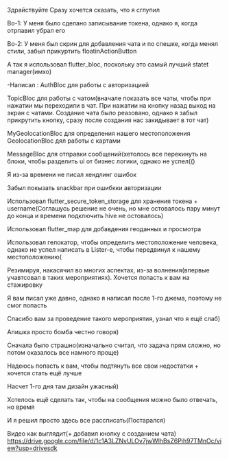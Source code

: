 Здрайствуйте
Сразу хочется сказать, что я сглупил

Во-1: У меня было сделано записывание токена, однако я, когда отрпавил убрал его

Во-2: У меня был скрин для добавления чата и по спешке, когда менял стили, забыл прикуртить floatinActionButton

А так я использовал flutter_bloc, поскольку это самый лучший statet manager(имхо)

-Написал :
  AuthBloc для работы с авторизацией
  
  TopicBloc для работы с чатом(вначале показать все чаты, чтобы при нажатии мы переходили в чат. При нажатии на кнопку назад выход на экран с чатами.
    Создание чата было реазовано, однако я забыл прикрутить кнопку, сразу после создания нас закидывает в тот чат)
    
   MyGeolocationBloc для определения нашего местоположения
   GeolocationBloc дял работы с картами
   
   MessageBloc для отправки сообщений(хетолось все перекинуть на блоки, чтобы разделить ui от бизнес логики, однако не успел(()
   
Я из-за времени не писал хендлинг ошибок

Забыл покызать snackbar при ошибкки авторизации

Использовал flutter_secure_token_storage для хранения токена + username(Соглашусь решение не очень, но мне остовалось пару минут до конца и времени подключить hive не остовалось)

Использовал flutter_map для добавдения геоданных и просмотра

Использовал гелокатор, чтобы определить местоположение человека, однако не успел написать в Lister-е, чтобы передвинул к нашему местоположению(

Резимируя, накасячил во многих аспектах, из-за волнения(впервые учавтсовал в таких мероприятиях). Хочется попасть к вам на стажировку

Я вам писал уже давно, однако я написал после 1-го джема, поэтому не смог попасть

Спасибо вам за проведение такого мероприятия, узнал что я ещё слаб)

Апишка просто бомба честно говоря)

Сначала было страшно(изначально считал, что задача прям сложно, но потом оказалось все намного проще)

Надеюсь попасть к вам, чтобы подтянуть все свои недостатки + хочется стать ещё лучше

Насчет 1-го дня там дизайн ужасный)

Хотелось ещё сделать так, чтобы на сообщения можно было отвечать, но время

И я решил просто здесь все рассписать(Постарался)

Видео как выглядит(+ добавил кнопку с созданием чата)
https://drive.google.com/file/d/1c1A3LZNvULOv7jwWlhBsZ6Pih97TMnOc/view?usp=drivesdk
